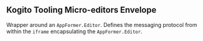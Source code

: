 Kogito Tooling Micro-editors Envelope
--

Wrapper around an `AppFormer.Editor`. Defines the messaging protocol from within the `iframe` encapsulating the `AppFormer.Editor`. 